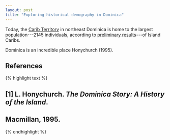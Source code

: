 ```yaml
---
layout: post
title: "Exploring historical demography in Dominica"
---
```



Today, the [Carib Territory](http://en.wikipedia.org/wiki/Carib_Territory) in northeast Dominica is home to the largest population---2145 individuals, according to [preliminary results](http://dominica.gov.dm/images/documents/2011_census_report.pdf)---of Island Caribs.



Dominica is an incredible place Honychurch (1995).

## References


{% highlight text %}
## [1] L. Honychurch. _The Dominica Story: A History of the Island_.
## Macmillan, 1995.
{% endhighlight %}
